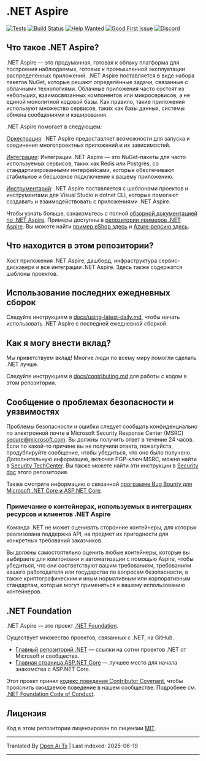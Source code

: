 # .NET Aspire

[![Tests](https://github.com/dotnet/aspire/actions/workflows/tests.yml/badge.svg?branch=main&event=push)](https://github.com/dotnet/aspire/actions/workflows/tests.yml)
[![Build Status](https://dev.azure.com/dnceng-public/public/_apis/build/status%2Fdotnet%2Faspire%2Fdotnet.aspire?branchName=main)](https://dev.azure.com/dnceng-public/public/_build/latest?definitionId=274&branchName=main)
[![Help Wanted](https://img.shields.io/github/issues/dotnet/aspire/help%20wanted?style=flat&color=%24EC820&label=help%20wanted)](https://github.com/dotnet/aspire/labels/help%20wanted)
[![Good First Issue](https://img.shields.io/github/issues/dotnet/aspire/good%20first%20issue?style=flat&color=%24EC820&label=good%20first%20issue)](https://github.com/dotnet/aspire/labels/good%20first%20issue)
[![Discord](https://img.shields.io/discord/732297728826277939?style=flat&logo=discord&logoColor=white&label=Join%20our%20Discord&labelColor=512bd4&color=cyan)](https://discord.com/invite/h87kDAHQgJ)

## Что такое .NET Aspire?

.NET Aspire — это продуманная, готовая к облаку платформа для построения наблюдаемых, готовых к промышленной эксплуатации распределённых приложений. .NET Aspire поставляется в виде набора пакетов NuGet, которые решают определённые задачи, связанные с облачными технологиями. Облачные приложения часто состоят из небольших, взаимосвязанных компонентов или микросервисов, а не единой монолитной кодовой базы. Как правило, такие приложения используют множество сервисов, таких как базы данных, системы обмена сообщениями и кэширования.

.NET Aspire помогает в следующем:

[Оркестрация](https://learn.microsoft.com/dotnet/aspire/get-started/aspire-overview?#orchestration): .NET Aspire предоставляет возможности для запуска и соединения многопроектных приложений и их зависимостей.

[Интеграции](https://learn.microsoft.com/dotnet/aspire/get-started/aspire-overview?#net-aspire-integrations): Интеграции .NET Aspire — это NuGet-пакеты для часто используемых сервисов, таких как Redis или Postgres, со стандартизированными интерфейсами, которые обеспечивают стабильное и бесшовное подключение к вашему приложению.

[Инструментарий](https://learn.microsoft.com/dotnet/aspire/get-started/aspire-overview?#project-templates-and-tooling): .NET Aspire поставляется с шаблонами проектов и инструментами для Visual Studio и dotnet CLI, которые помогают создавать и взаимодействовать с приложениями .NET Aspire.

Чтобы узнать больше, ознакомьтесь с полной [обзорной документацией по .NET Aspire](https://learn.microsoft.com/dotnet/aspire/). Примеры доступны в [репозитории примеров .NET Aspire](https://github.com/dotnet/aspire-samples). Вы можете найти [пример eShop здесь](https://github.com/dotnet/eshop) и [Azure-версию здесь](https://github.com/Azure-Samples/eShopOnAzure).

## Что находится в этом репозитории?

Хост приложения .NET Aspire, дашборд, инфраструктура сервис-дискавери и все интеграции .NET Aspire. Здесь также содержатся шаблоны проектов.

## Использование последних ежедневных сборок

Следуйте инструкциям в [docs/using-latest-daily.md](https://raw.githubusercontent.com/dotnet/aspire/main/docs/using-latest-daily.md), чтобы начать использовать .NET Aspire с последней ежедневной сборкой.

## Как я могу внести вклад?

Мы приветствуем вклад! Многие люди по всему миру помогли сделать .NET лучше.

Следуйте инструкциям в [docs/contributing.md](https://raw.githubusercontent.com/dotnet/aspire/main/docs/contributing.md) для работы с кодом в этом репозитории.

## Сообщение о проблемах безопасности и уязвимостях

Проблемы безопасности и ошибки следует сообщать конфиденциально по электронной почте в Microsoft Security Response Center (MSRC) <secure@microsoft.com>. Вы должны получить ответ в течение 24 часов. Если по какой-то причине вы не получили ответа, пожалуйста, продублируйте сообщение, чтобы убедиться, что оно было получено. Дополнительную информацию, включая PGP-ключ MSRC, можно найти в [Security TechCenter](https://www.microsoft.com/msrc/faqs-report-an-issue). Вы также можете найти эти инструкции в [Security doc](https://raw.githubusercontent.com/dotnet/aspire/main/SECURITY.md) этого репозитория.

Также смотрите информацию о связанной [программе Bug Bounty для Microsoft .NET Core и ASP.NET Core](https://www.microsoft.com/msrc/bounty-dot-net-core).

### Примечание о контейнерах, используемых в интеграциях ресурсов и клиентов .NET Aspire

Команда .NET не может оценивать сторонние контейнеры, для которых реализована поддержка API, на предмет их пригодности для конкретных требований заказчиков.

Вы должны самостоятельно оценить любые контейнеры, которые вы выбираете для компоновки и автоматизации с помощью Aspire, чтобы убедиться, что они соответствуют вашим требованиям, требованиям вашего работодателя или государства по вопросам безопасности, а также криптографическим и иным нормативным или корпоративным стандартам, которые могут применяться к вашему использованию контейнеров.

## .NET Foundation

.NET Aspire — это проект [.NET Foundation](https://www.dotnetfoundation.org/projects).

Существует множество проектов, связанных с .NET, на GitHub.

* [Главный репозиторий .NET](https://github.com/Microsoft/dotnet) — ссылки на сотни проектов .NET от Microsoft и сообщества.
* [Главная страница ASP.NET Core](https://docs.microsoft.com/aspnet/core) — лучшее место для начала знакомства с ASP.NET Core.

Этот проект принял [кодекс поведения Contributor Covenant](https://contributor-covenant.org), чтобы прояснить ожидаемое поведение в нашем сообществе. Подробнее см. [.NET Foundation Code of Conduct](https://www.dotnetfoundation.org/code-of-conduct).

## Лицензия

Код в этом репозитории лицензирован по лицензии [MIT](https://raw.githubusercontent.com/dotnet/aspire/main/LICENSE.TXT).


---

Tranlated By [Open Ai Tx](https://github.com/OpenAiTx/OpenAiTx) | Last indexed: 2025-06-19

---